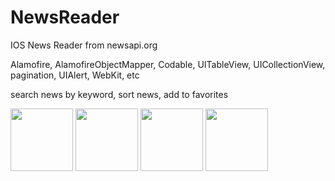 # NewsReader

IOS News Reader from newsapi.org

Alamofire, AlamofireObjectMapper, Codable, UITableView, UICollectionView, 
pagination, UIAlert, WebKit, etc

search news by keyword, sort news, add to favorites

<img src="https://user-images.githubusercontent.com/49244529/74103924-c4d94500-4b58-11ea-8b06-7eeb8814d71f.png" width="100"/>
<img src="https://user-images.githubusercontent.com/49244529/74103925-c60a7200-4b58-11ea-8ec4-0b2b73e4fba7.png" width="100"/>
<img src="https://user-images.githubusercontent.com/49244529/74103925-c60a7200-4b58-11ea-8ec4-0b2b73e4fba7.png" width="100"/>
<img src="https://user-images.githubusercontent.com/49244529/74103928-c86ccc00-4b58-11ea-8ef5-e86192fcdeee.png" width="100"/>
